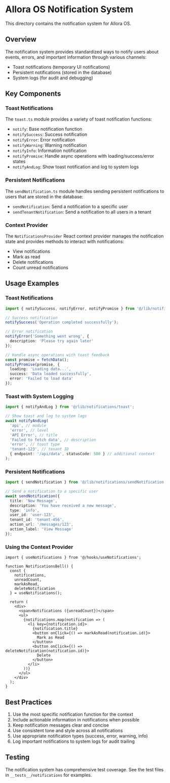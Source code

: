 
# Allora OS Notification System

This directory contains the notification system for Allora OS.

## Overview

The notification system provides standardized ways to notify users about events, errors, and important information through various channels:

- Toast notifications (temporary UI notifications)
- Persistent notifications (stored in the database)
- System logs (for audit and debugging)

## Key Components

### Toast Notifications

The `toast.ts` module provides a variety of toast notification functions:

- `notify`: Base notification function
- `notifySuccess`: Success notification
- `notifyError`: Error notification
- `notifyWarning`: Warning notification
- `notifyInfo`: Information notification
- `notifyPromise`: Handle async operations with loading/success/error states
- `notifyAndLog`: Show toast notification and log to system logs

### Persistent Notifications

The `sendNotification.ts` module handles sending persistent notifications to users that are stored in the database:

- `sendNotification`: Send a notification to a specific user
- `sendTenantNotification`: Send a notification to all users in a tenant

### Context Provider

The `NotificationsProvider` React context provider manages the notification state and provides methods to interact with notifications:

- View notifications
- Mark as read
- Delete notifications
- Count unread notifications

## Usage Examples

### Toast Notifications

```typescript
import { notifySuccess, notifyError, notifyPromise } from '@/lib/notifications/toast';

// Success notification
notifySuccess('Operation completed successfully');

// Error notification
notifyError('Something went wrong', {
  description: 'Please try again later'
});

// Handle async operations with toast feedback
const promise = fetchData();
notifyPromise(promise, {
  loading: 'Loading data...',
  success: 'Data loaded successfully',
  error: 'Failed to load data'
});
```

### Toast with System Logging

```typescript
import { notifyAndLog } from '@/lib/notifications/toast';

// Show toast and log to system logs
await notifyAndLog(
  'api', // module
  'error', // level
  'API Error', // title
  'Failed to fetch data', // description
  'error', // toast type
  'tenant-123', // tenant ID
  { endpoint: '/api/data', statusCode: 500 } // additional context
);
```

### Persistent Notifications

```typescript
import { sendNotification } from '@/lib/notifications/sendNotification';

// Send a notification to a specific user
await sendNotification({
  title: 'New Message',
  description: 'You have received a new message',
  type: 'info',
  user_id: 'user-123',
  tenant_id: 'tenant-456',
  action_url: '/messages/123',
  action_label: 'View Message'
});
```

### Using the Context Provider

```tsx
import { useNotifications } from '@/hooks/useNotifications';

function NotificationsBell() {
  const { 
    notifications, 
    unreadCount, 
    markAsRead, 
    deleteNotification 
  } = useNotifications();

  return (
    <div>
      <span>Notifications ({unreadCount})</span>
      <ul>
        {notifications.map(notification => (
          <li key={notification.id}>
            {notification.title}
            <button onClick={() => markAsRead(notification.id)}>
              Mark as Read
            </button>
            <button onClick={() => deleteNotification(notification.id)}>
              Delete
            </button>
          </li>
        ))}
      </ul>
    </div>
  );
}
```

## Best Practices

1. Use the most specific notification function for the context
2. Include actionable information in notifications when possible
3. Keep notification messages clear and concise
4. Use consistent tone and style across all notifications
5. Use appropriate notification types (success, error, warning, info)
6. Log important notifications to system logs for audit trailing

## Testing

The notification system has comprehensive test coverage. See the test files in `__tests__/notifications` for examples.
